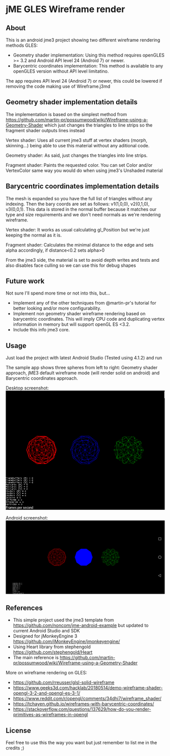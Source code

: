 # jME GLES Wireframe render

## About

This is an android jme3 project showing two different wireframe rendering methods GLES:

* Geometry shader implementation: Using this method requires openGLES >= 3.2 and Android API level 24 (Android 7) or newer.
* Barycentric coordinates implementation: This method is available to any openGLES version without API level limitatino.

The app requires API level 24 (Android 7) or newer, this could be lowered if removing the code making use of Wireframe.j3md


## Geometry shader implementation details

The implementation is based on the simplest method from https://github.com/martin-pr/possumwood/wiki/Wireframe-using-a-Geometry-Shader which just changes the triangles to line strips so the fragment shader outputs lines instead

Vertex shader: Uses all current jme3 stuff at vertex shaders (morph, skinning...) being able to use this material without any aditional code.

Geometry shader: As said, just changes the triangles into line strips. 

Fragment shader: Paints the requested color. You can set Color and/or VertexColor same way you would do when using jme3's Unshaded material


## Barycentric coordinates implementation details

The mesh is expanded so you have the full list of triangles without any indexing. Then the bary coords are set as follows: v1(1,0,0), v2(0,1,0), v3(0,0,1). This data is stored in the normal buffer because it matches our type and size requirements and we don't need normals as we're rendering wireframe. 

Vertex shader: It works as usual calculating gl_Position but we're just keeping the normal as it is.

Fragment shader: Calculates the minimal distance to the edge and sets alpha accordingly, if distance<0.2 sets alpha>0

From the jme3 side, the material is set to avoid depth writes and tests and also disables face culling so we can use this for debug shapes


## Future work

Not sure I'll spend more time or not into this, but...

* Implement any of the other techniques from @martin-pr's tutorial for better looking and/or more configurability.
* Implement non geometry shader wireframe rendering based on barycentric coordinates. This will imply CPU code and duplicating vertex information in memory but will support openGL ES <3.2.
* Include this info jme3 core.


## Usage

Just load the project with latest Android Studio (Tested using 4.1.2) and run 

The sample app shows three spheres from left to right: Geometry shader approach, jME3 default wireframe mode (will render solid on android) and Barycentric coordinates approach.

Desktop screenshot:
![Alt text](/screenshots/wireframe-desktop.png?raw=true "Desktop screenshot")

Android screenshot:
![Alt text](/screenshots/wireframe-android.png?raw=true "Android screenshot")


## References

* This simple project used the jme3 template from https://github.com/noncom/jme-android-example but updated to current Android Studio and SDK
* Designed for jMonkeyEngine 3 https://github.com/jMonkeyEngine/jmonkeyengine/
* Using Heart library from stephengold https://github.com/stephengold/Heart
* The main reference is https://github.com/martin-pr/possumwood/wiki/Wireframe-using-a-Geometry-Shader 

More on wireframe rendering on GLES:

* https://github.com/rreusser/glsl-solid-wireframe
* https://www.geeks3d.com/hacklab/20180514/demo-wireframe-shader-opengl-3-2-and-opengl-es-3-1/
* https://www.reddit.com/r/opengl/comments/34dhi7/wireframe_shader/
* https://tchayen.github.io/wireframes-with-barycentric-coordinates/
* https://stackoverflow.com/questions/137629/how-do-you-render-primitives-as-wireframes-in-opengl

## License

Feel free to use this the way you want but just remember to list me in the credits ;)


